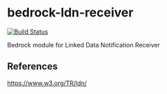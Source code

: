 # bedrock-ldn-receiver

[![Build Status](http://ci.digitalbazaar.com/buildStatus/icon?job=bedrock-ldn-receiver)](http://ci.digitalbazaar.com/job/bedrock-ldn-receiver)

Bedrock module for Linked Data Notification Receiver

## References

https://www.w3.org/TR/ldn/

